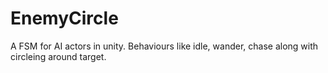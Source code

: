 # EnemyCircle

A FSM for AI actors in unity. Behaviours like idle, wander, chase along with circleing around target.
